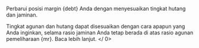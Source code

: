 Perbarui posisi margin {debt} Anda dengan menyesuaikan tingkat hutang dan jaminan.

Tingkat agunan dan hutang dapat disesuaikan dengan cara apapun yang Anda inginkan, selama rasio jaminan Anda tetap berada di atas rasio agunan pemeliharaan {mr}.  Baca lebih lanjut. </ 0></p>
